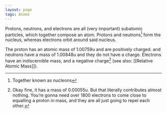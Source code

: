 ```yaml
---
layout: page
tags: Atoms
---
```


Protons, neutrons, and electrons are all (very important) subatomic particles, which together compose an atom. Protons and neutrons[^1] form the nucleus, whereas electrons orbit around said nucleus.

The proton has an atomic mass of 1.00759u and are positively charged. and neutrons have a mass of 1.00848u and they do not have a charge. Electrons have an indiscernible mass, and a negative charge[^2] (see also: [[Relative Atomic Mass]]).

[^1]: Together known as nucleons
[^2]: Okay fine, it has a mass of 0.00055u. But that literally contributes almost nothing. You’re gonna need over 1800 electrons to come close to equalling a proton in mass, and they are all just going to repel each other.